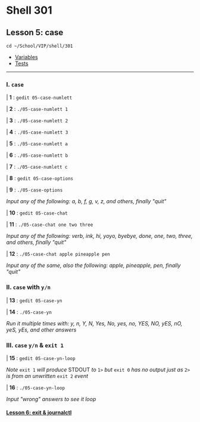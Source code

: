 # Shell 301
## Lesson 5: case

`cd ~/School/VIP/shell/301`

- [Variables](https://github.com/inkVerb/vip/blob/master/Cheat-Sheets/Variables.md)
- [Tests](https://github.com/inkVerb/vip/blob/master/Cheat-Sheets/Tests.md)

___

### I. `case`

| **1** : `gedit 05-case-numlett`

| **2** : `./05-case-numlett 1`

| **3** : `./05-case-numlett 2`

| **4** : `./05-case-numlett 3`

| **5** : `./05-case-numlett a`

| **6** : `./05-case-numlett b`

| **7** : `./05-case-numlett c`

| **8** : `gedit 05-case-options`

| **9** : `./05-case-options`

*Input any of the following: a, b, f, g, v, z, and others, finally "quit"*

| **10** : `gedit 05-case-chat`

| **11** : `./05-case-chat one two three`

*Input any of the following: verb, ink, hi, yoyo, byebye, done, one, two, three, and others, finally "quit"*

| **12** : `./05-case-chat apple pineapple pen`

*Input any of the same, also the following: apple, pineapple, pen, finally "quit"*

### II. `case` with `y/n`

| **13** : `gedit 05-case-yn`

| **14** : `./05-case-yn`

*Run it multiple times with: y, n, Y, N, Yes, No, yes, no, YES, NO, yES, nO, yeS, yEs, and other answers*

### III. `case` `y/n` & `exit 1`

| **15** : `gedit 05-case-yn-loop`

*Note* `exit 1` *will produce* STDOUT *to* `1>` *but* `exit 0` *has no output just as* `2>` *is from an unwritten* `exit 2` *event*

| **16** : `./05-case-yn-loop`

*Input "wrong" answers to see it loop*

#### [Lesson 6: exit & journalctl](https://github.com/inkVerb/vip/blob/master/301-shell/Lesson-06.md)
